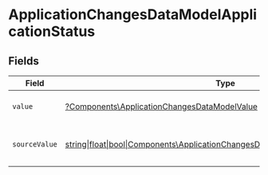 # ApplicationChangesDataModelApplicationStatus


## Fields

| Field                                                                                                                                                | Type                                                                                                                                                 | Required                                                                                                                                             | Description                                                                                                                                          | Example                                                                                                                                              |
| ---------------------------------------------------------------------------------------------------------------------------------------------------- | ---------------------------------------------------------------------------------------------------------------------------------------------------- | ---------------------------------------------------------------------------------------------------------------------------------------------------- | ---------------------------------------------------------------------------------------------------------------------------------------------------- | ---------------------------------------------------------------------------------------------------------------------------------------------------- |
| `value`                                                                                                                                              | [?Components\ApplicationChangesDataModelValue](../../Models/Components/ApplicationChangesDataModelValue.md)                                          | :heavy_minus_sign:                                                                                                                                   | The status of the application.                                                                                                                       | hired                                                                                                                                                |
| `sourceValue`                                                                                                                                        | [string\|float\|bool\|Components\ApplicationChangesDataModelSourceValue4\|array\|null](../../Models/Components/ApplicationChangesDataModelSourceValue.md) | :heavy_minus_sign:                                                                                                                                   | The source value of the application status.                                                                                                          | Hired                                                                                                                                                |